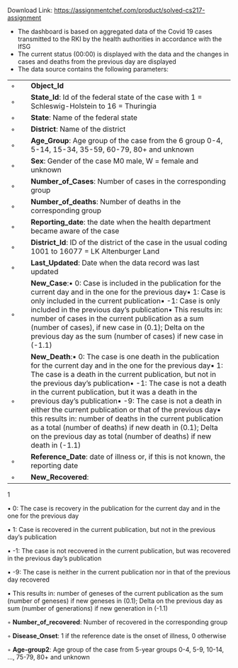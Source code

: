 Download Link: https://assignmentchef.com/product/solved-cs217-assignment
<br>
<ul>

 <li>The dashboard is based on aggregated data of the Covid 19 cases transmitted to the RKI by the health authorities in accordance with the IfSG</li>

 <li>The current status (00:00) is displayed with the data and the changes in cases and deaths from the previous day are displayed</li>

 <li>The data source contains the following parameters:</li>

</ul>

<table width="540">

 <tbody>

  <tr>

   <td width="33">◦</td>

   <td width="506"><strong>Object_Id</strong></td>

  </tr>

  <tr>

   <td width="33">◦</td>

   <td width="506"><strong>State_Id</strong>: Id of the federal state of the case with 1 = Schleswig-Holstein to 16 = Thuringia</td>

  </tr>

  <tr>

   <td width="33">◦</td>

   <td width="506"><strong>State</strong>: Name of the federal state</td>

  </tr>

  <tr>

   <td width="33">◦</td>

   <td width="506"><strong>District</strong>: Name of the district</td>

  </tr>

  <tr>

   <td width="33">◦</td>

   <td width="506"><strong>Age_Group</strong>: Age group of the case from the 6 group 0-4, 5-14, 15-34, 35-59, 60-79, 80+ and unknown</td>

  </tr>

  <tr>

   <td width="33">◦</td>

   <td width="506"><strong>Sex</strong>: Gender of the case M0 male, W = female and unknown</td>

  </tr>

  <tr>

   <td width="33">◦</td>

   <td width="506"><strong>Number_of_Cases</strong>: Number of cases in the corresponding group</td>

  </tr>

  <tr>

   <td width="33">◦</td>

   <td width="506"><strong>Number_of_deaths</strong>: Number of deaths in the corresponding group</td>

  </tr>

  <tr>

   <td width="33">◦</td>

   <td width="506"><strong>Reporting_date</strong>: the date when the health department became aware of the case</td>

  </tr>

  <tr>

   <td width="33">◦</td>

   <td width="506"><strong>District_Id</strong>: ID of the district of the case in the usual coding 1001 to 16077 = LK Altenburger Land</td>

  </tr>

  <tr>

   <td width="33">◦</td>

   <td width="506"><strong>Last_Updated</strong>: Date when the data record was last updated</td>

  </tr>

  <tr>

   <td width="33">◦</td>

   <td width="506"><strong>New_Case</strong>:&#x25aa;       0: Case is included in the publication for the current day and in the one for the previous day&#x25aa;      1: Case is only included in the current publication&#x25aa;       -1: Case is only included in the previous day’s publication&#x25aa;       This results in: number of cases in the current publication as a sum (number of cases), if new case in (0.1); Delta on the previous day as the sum (number of cases) if new case in (-1.1)</td>

  </tr>

  <tr>

   <td width="33">◦</td>

   <td width="506"><strong>New_Death</strong>:&#x25aa;       0: The case is one death in the publication for the current day and in the one for the previous day&#x25aa;       1: The case is a death in the current publication, but not in the previous day’s publication&#x25aa;       -1: The case is not a death in the current publication, but it was a death in the previous day’s publication&#x25aa;       -9: The case is not a death in either the current publication or that of the previous day&#x25aa;       this results in: number of deaths in the current publication as a total (number of deaths) if new death in (0.1); Delta on the previous day as total (number of deaths) if new death in (-1.1)</td>

  </tr>

  <tr>

   <td width="33">◦</td>

   <td width="506"><strong>Reference_Date</strong>: date of illness or, if this is not known, the reporting date</td>

  </tr>

  <tr>

   <td width="33">◦</td>

   <td width="506"><strong>New_Recovered</strong>:</td>

  </tr>

 </tbody>

</table>

1

&#x25aa;       0: The case is recovery in the publication for the current day and in the one for the previous day

&#x25aa;       1: Case is recovered in the current publication, but not in the previous day’s publication

&#x25aa;       -1: The case is not recovered in the current publication, but was recovered in the previous day’s publication

&#x25aa;       -9: The case is neither in the current publication nor in that of the previous day recovered

&#x25aa;       This results in: number of geneses of the current publication as the sum (number of geneses) if new geneses in (0.1); Delta on the previous day as sum (number of generations) if new generation in (-1.1)

◦ <strong>Number_of_recovered</strong>: Number of recovered in the corresponding group

◦ <strong>Disease_Onset</strong>: 1 if the reference date is the onset of illness, 0 otherwise

◦ <strong>Age-group2</strong>: Age group of the case from 5-year groups 0-4, 5-9, 10-14, …, 75-79, 80+ and unknown